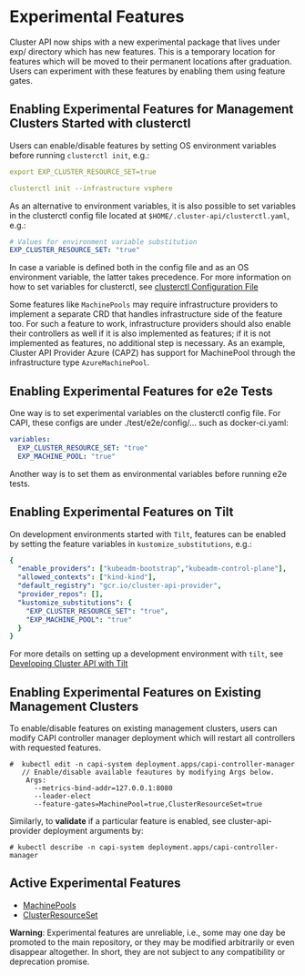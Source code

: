 # Experimental Features

Cluster API now ships with a new experimental package that lives under exp/ directory which has new features. This is a
temporary location for features which will be moved to their permanent locations after graduation. Users can experiment with these features by enabling them using feature gates.

## Enabling Experimental Features for Management Clusters Started with clusterctl

Users can enable/disable features by setting OS environment variables before running `clusterctl init`, e.g.:

```yaml
export EXP_CLUSTER_RESOURCE_SET=true

clusterctl init --infrastructure vsphere
```

As an alternative to environment variables, it is also possible to set variables in the clusterctl config file located at `$HOME/.cluster-api/clusterctl.yaml`, e.g.:
```yaml
# Values for environment variable substitution
EXP_CLUSTER_RESOURCE_SET: "true"
```
In case a variable is defined both in the config file and as an OS environment variable, the latter takes precedence.
For more information on how to set variables for clusterctl, see [clusterctl Configuration File](../../clusterctl/configuration.md)

Some features like `MachinePools` may require infrastructure providers to implement a separate CRD that handles infrastructure side of the feature too.
For such a feature to work, infrastructure providers should also enable their controllers as well if it is also implemented as features; if it is not implemented as features, no additional step is necessary.
As an example, Cluster API Provider Azure (CAPZ) has support for MachinePool through the infrastructure type `AzureMachinePool`.

## Enabling Experimental Features for e2e Tests

One way is to set experimental variables on the clusterctl config file. For CAPI, these configs are under ./test/e2e/config/... such as docker-ci.yaml:
```yaml
variables:
  EXP_CLUSTER_RESOURCE_SET: "true"
  EXP_MACHINE_POOL: "true"
```
Another way is to set them as environmental variables before running e2e tests.

## Enabling Experimental Features on Tilt

On development environments started with `Tilt`, features can be enabled by setting the feature variables in `kustomize_substitutions`, e.g.:

```yaml
{
  "enable_providers": ["kubeadm-bootstrap","kubeadm-control-plane"],
  "allowed_contexts": ["kind-kind"],
  "default_registry": "gcr.io/cluster-api-provider",
  "provider_repos": [],
  "kustomize_substitutions": {
    "EXP_CLUSTER_RESOURCE_SET": "true",
    "EXP_MACHINE_POOL": "true"
  }
}
```
For more details on setting up a development environment with `tilt`, see [Developing Cluster API with Tilt](../../developer/tilt.md)

## Enabling Experimental Features on Existing Management Clusters

To enable/disable features on existing management clusters, users can modify CAPI controller manager deployment which will restart all controllers with requested features.
```
#  kubectl edit -n capi-system deployment.apps/capi-controller-manager
   // Enable/disable available feautures by modifying Args below.
    Args:
      --metrics-bind-addr=127.0.0.1:8080
      --leader-elect
      --feature-gates=MachinePool=true,ClusterResourceSet=true
```
Similarly, to **validate** if a particular feature is enabled, see cluster-api-provider deployment arguments by:
```
# kubectl describe -n capi-system deployment.apps/capi-controller-manager
```

## Active Experimental Features
* [MachinePools](./machine-pools.md)
* [ClusterResourceSet](./cluster-resource-set.md)

**Warning**: Experimental features are unreliable, i.e., some may one day be promoted to the main repository, or they may be modified arbitrarily or even disappear altogether.
In short, they are not subject to any compatibility or deprecation promise.

